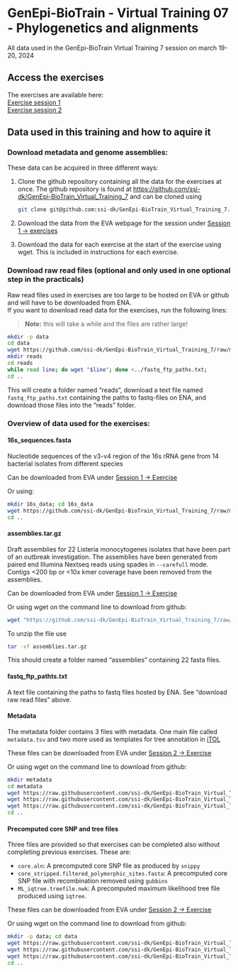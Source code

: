 # GenEpi-BioTrain - Virtual Training 07 - Phylogenetics and alignments
All data used in the GenEpi-BioTrain Virtual Training 7 session on march 19-20, 2024

## Access the exercises
The exercises are available here:  
[Exercise session 1](./practicals_s1_alignment)  
[Exercise session 2](practicals_s1_phylo.md)

## Data used in this training and how to aquire it 
 
### Download metadata and genome assemblies: 
 
These data can be acquired in three different ways: 
 
1. Clone the github repository containing all the data for the exercises at once. The github repository is found at https://github.com/ssi-dk/GenEpi-BioTrain_Virtual_Training_7 and can be cloned using
    ```sh
    git clone git@github.com:ssi-dk/GenEpi-BioTrain_Virtual_Training_7.git 
    ```

2. Download the data from the EVA webpage for the session under [Session 1 -> exercises](https://eva.ecdc.europa.eu/mod/folder/view.php?id=31001)

3. Download the data for each exercise at the start of the exercise using wget. This is included in instructions for each exercise. 

### Download raw read files (optional and only used in one optional step in the practicals)
Raw read files used in exercises are too large to be hosted on EVA or github and will have to be downloaded from ENA.  
If you want to download read data for the exercises, run the following lines: 
>**Note:** this will take a while and the files are rather large!  
```sh
mkdir -p data
cd data
wget https://github.com/ssi-dk/GenEpi-BioTrain_Virtual_Training_7/raw/main/fastq_ftp_paths.txt 
mkdir reads 
cd reads 
while read line; do wget "$line"; done <../fastq_ftp_paths.txt; 
cd ..
``` 
This will create a folder named “reads”, download a text file named `fastq_ftp_paths.txt` containing the paths to fastq-files on ENA, and download those files into the “reads” folder. 

### Overview of data used for the exercises: 
 
#### 16s_sequences.fasta 
Nucleotide sequences of the v3-v4 region of the 16s rRNA gene from 14 bacterial isolates from different species  
 
Can be downloaded from EVA under [Session 1 -> Exercise](https://eva.ecdc.europa.eu/mod/folder/view.php?id=31001)

Or using: 
```sh
mkdir 16s_data; cd 16s_data
wget https://github.com/ssi-dk/GenEpi-BioTrain_Virtual_Training_7/raw/main/16s_data/16s_sequences.fasta  
cd ..
```
#### assemblies.tar.gz 
Draft assemblies for 22 Listeria monocytogenes isolates that have been part of an outbreak investigation. 
The assemblies have been generated from paired end Illumina Nextseq reads using spades in `--carefull` mode. Contigs <200 bp or <10x kmer coverage have been removed from the assemblies. 
 
Can be downloaded from EVA under [Session 1 -> Exercise](https://eva.ecdc.europa.eu/mod/folder/view.php?id=31001)
 
Or using wget on the command line to download from github: 
```sh
wget "https://github.com/ssi-dk/GenEpi-BioTrain_Virtual_Training_7/raw/main/assemblies.tar.gz" 
```
To unzip the file use 
```sh
tar -xf assemblies.tar.gz 
```
This should create a folder named “assemblies” containing 22 fasta files. 
 
#### fastq_ftp_pathts.txt 
A text file containing the paths to fastq files hosted by ENA. See “download raw read files” above. 

#### Metadata
The metadata folder contains 3 files with metadata. One main file called `metadata.tsv` and two more used as templates for tree annotation in [iTOL](https://itol.embl.de)  

These files can be downloaded from EVA under [Session 2 -> Exercise](https://eva.ecdc.europa.eu/mod/folder/view.php?id=31101)

Or using wget on the command line to download from github: 
```sh
mkdir metadata
cd metadata
wget https://raw.githubusercontent.com/ssi-dk/GenEpi-BioTrain_Virtual_Training_7/main/metadata/metadata.tsv
wget https://raw.githubusercontent.com/ssi-dk/GenEpi-BioTrain_Virtual_Training_7/main/metadata/dataset_color_gradient_template.txt
wget https://raw.githubusercontent.com/ssi-dk/GenEpi-BioTrain_Virtual_Training_7/main/metadata/dataset_color_strip_template.txt
cd ..
```
#### Precomputed core SNP and tree files
Three files are provided so that exercises can be completed also without completing previous exercises. These are: 
- `core.aln`: A precomputed core SNP file as produced by `snippy`
- `core_stripped.filtered_polymorphic_sites.fasta`: A precomputed core SNP file with recombination removed using `gubbins`
- `ML_iqtree.treefile.nwk`: A precomputed maximum likelihood tree file produced using `iqtree`.  

These files can be downloaded from EVA under [Session 2 -> Exercise](https://eva.ecdc.europa.eu/mod/folder/view.php?id=31101)

Or using wget on the command line to download from github: 
```sh
mkdir -p data; cd data
wget https://raw.githubusercontent.com/ssi-dk/GenEpi-BioTrain_Virtual_Training_7/main/data/core.aln
wget https://raw.githubusercontent.com/ssi-dk/GenEpi-BioTrain_Virtual_Training_7/main/data/core_stripped.filtered_polymorphic_sites.fasta
wget https://raw.githubusercontent.com/ssi-dk/GenEpi-BioTrain_Virtual_Training_7/main/data/ML_iqtree.treefile.nwk
cd ..
```
